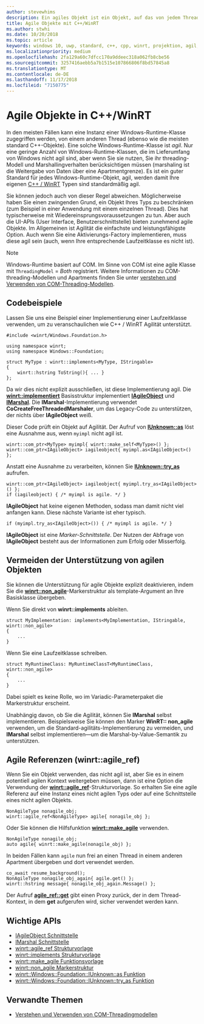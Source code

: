 ```yaml
---
author: stevewhims
description: Ein agiles Objekt ist ein Objekt, auf das von jedem Thread aus zugegriffen werden kann. Ihre C++/WinRT-Typen sind standardmäßig agil, aber Sie können diese Option deaktivieren.
title: Agile Objekte mit C++/WinRT
ms.author: stwhi
ms.date: 10/20/2018
ms.topic: article
keywords: windows 10, uwp, standard, c++, cpp, winrt, projektion, agil, objekt, agilität, IAgileObject
ms.localizationpriority: medium
ms.openlocfilehash: 2fa129a60c7dfcc170a9ddeec318a062fb8cbe56
ms.sourcegitcommit: 3257416aebb5a7b1515e107866806f8bd57845a8
ms.translationtype: MT
ms.contentlocale: de-DE
ms.lasthandoff: 11/17/2018
ms.locfileid: "7150775"
---
```

# <a name="agile-objects-in-cwinrt"></a>Agile Objekte in C++/WinRT

In den meisten Fällen kann eine Instanz einer Windows-Runtime-Klasse zugegriffen werden, von einem anderen Thread (ebenso wie die meisten standard C++-Objekte). Eine solche Windows-Runtime-Klasse ist *agil*. Nur eine geringe Anzahl von Windows-Runtime-Klassen, die im Lieferumfang von Windows nicht agil sind, aber wenn Sie sie nutzen, Sie ihr threading-Modell und Marshallingverhalten berücksichtigen müssen (marshaling ist die Weitergabe von Daten über eine Apartmentgrenze). Es ist ein guter Standard für jedes Windows-Runtime-Objekt, agil, werden damit Ihre eigenen [C++ / WinRT](/windows/uwp/cpp-and-winrt-apis/intro-to-using-cpp-with-winrt) Typen sind standardmäßig agil.

Sie können jedoch auch von dieser Regel abweichen. Möglicherweise haben Sie einen zwingenden Grund, ein Objekt Ihres Typs zu beschränken (zum Beispiel in einer Anwendung mit einem einzelnen Thread). Dies hat typischerweise mit Wiedereinsprungsvoraussetzungen zu tun. Aber auch die UI-APIs (User Interface, Benutzerschnittstelle) bieten zunehmend agile Objekte. Im Allgemeinen ist Agilität die einfachste und leistungsfähigste Option. Auch wenn Sie eine Aktivierungs-Factory implementieren, muss diese agil sein (auch, wenn Ihre entsprechende Laufzeitklasse es nicht ist).

> [!NOTE]
> Windows-Runtime basiert auf COM. Im Sinne von COM ist eine agile Klasse mit `ThreadingModel` = *Both* registriert. Weitere Informationen zu COM-threading-Modellen und Apartments finden Sie unter [verstehen und Verwenden von COM-Threading-Modellen](https://msdn.microsoft.com/library/ms809971).

## <a name="code-examples"></a>Codebeispiele

Lassen Sie uns eine Beispiel einer Implementierung einer Laufzeitklasse verwenden, um zu veranschaulichen wie C++ / WinRT Agilität unterstützt.

```cppwinrt
#include <winrt/Windows.Foundation.h>

using namespace winrt;
using namespace Windows::Foundation;

struct MyType : winrt::implements<MyType, IStringable>
{
    winrt::hstring ToString(){ ... }
};
```

Da wir dies nicht explizit ausschließen, ist diese Implementierung agil. Die [**winrt::implementiert**](/uwp/cpp-ref-for-winrt/implements) Basisstruktur implementiert [**IAgileObject**](https://msdn.microsoft.com/library/windows/desktop/hh802476) und [**IMarshal**](/windows/desktop/api/objidl/nn-objidl-imarshal). Die **IMarshal**-Implementierung verwendet **CoCreateFreeThreadedMarshaler**, um das Legacy-Code zu unterstützen, der nichts über **IAgileObject** weiß.

Dieser Code prüft ein Objekt auf Agilität. Der Aufruf von [**IUnknown::as**](/uwp/cpp-ref-for-winrt/windows-foundation-iunknown#iunknownas-function) löst eine Ausnahme aus, wenn `myimpl` nicht agil ist.

```cppwinrt
winrt::com_ptr<MyType> myimpl{ winrt::make_self<MyType>() };
winrt::com_ptr<IAgileObject> iagileobject{ myimpl.as<IAgileObject>() };
```

Anstatt eine Ausnahme zu verarbeiten, können Sie [**IUnknown::try_as**](/uwp/cpp-ref-for-winrt/windows-foundation-iunknown#iunknowntryas-function) aufrufen.

```cppwinrt
winrt::com_ptr<IAgileObject> iagileobject{ myimpl.try_as<IAgileObject>() };
if (iagileobject) { /* myimpl is agile. */ }
```

**IAgileObject** hat keine eigenen Methoden, sodass man damit nicht viel anfangen kann. Diese nächste Variante ist eher typisch.

```cppwinrt
if (myimpl.try_as<IAgileObject>()) { /* myimpl is agile. */ }
```

**IAgileObject** ist eine *Marker-Schnittstelle*. Der Nutzen der Abfrage von **IAgileObject** besteht aus der Informationen zum Erfolg oder Misserfolg.

## <a name="opting-out-of-agile-object-support"></a>Vermeiden der Unterstützung von agilen Objekten

Sie können die Unterstützung für agile Objekte explizit deaktivieren, indem Sie die [**winrt::non_agile**](/uwp/cpp-ref-for-winrt/non_agile)-Markerstruktur als template-Argument an Ihre Basisklasse übergeben.

Wenn Sie direkt von **winrt::implements** ableiten.

```cppwinrt
struct MyImplementation: implements<MyImplementation, IStringable, winrt::non_agile>
{
    ...
}
```

Wenn Sie eine Laufzeitklasse schreiben.

```cppwinrt
struct MyRuntimeClass: MyRuntimeClassT<MyRuntimeClass, winrt::non_agile>
{
    ...
}
```

Dabei spielt es keine Rolle, wo im Variadic-Parameterpaket die Markerstruktur erscheint.

Unabhängig davon, ob Sie die Agilität, können Sie **IMarshal** selbst implementieren. Beispielsweise Sie können den Marker **WinRT:: non_agile** verwenden, um die Standard-agilitäts-Implementierung zu vermeiden, und **IMarshal** selbst implementieren&mdash;um die Marshal-by-Value-Semantik zu unterstützen.

## <a name="agile-references-winrtagileref"></a>Agile Referenzen (winrt::agile_ref)

Wenn Sie ein Objekt verwenden, das nicht agil ist, aber Sie es in einem potentiell agilen Kontext weitergeben müssen, dann ist eine Option die Verwendung der [**winrt::agile_ref**](/uwp/cpp-ref-for-winrt/agile-ref)-Strukturvorlage. So erhalten Sie eine agile Referenz auf eine Instanz eines nicht agilen Typs oder auf eine Schnittstelle eines nicht agilen Objekts.

```cppwinrt
NonAgileType nonagile_obj;
winrt::agile_ref<NonAgileType> agile{ nonagile_obj };
```

Oder Sie können die Hilfsfunktion [**winrt::make_agile**](/uwp/cpp-ref-for-winrt/make-agile) verwenden.

```cppwinrt
NonAgileType nonagile_obj;
auto agile{ winrt::make_agile(nonagile_obj) };
```

In beiden Fällen kann `agile` nun frei an einen Thread in einem anderen Apartment übergeben und dort verwendet werden.

```cppwinrt
co_await resume_background();
NonAgileType nonagile_obj_again{ agile.get() };
winrt::hstring message{ nonagile_obj_again.Message() };
```

Der Aufruf [**agile_ref::get**](/uwp/cpp-ref-for-winrt/agile-ref#agilerefget-function) gibt einen Proxy zurück, der in dem Thread-Kontext, in dem **get** aufgerufen wird, sicher verwendet werden kann.

## <a name="important-apis"></a>Wichtige APIs

* [IAgileObject Schnittstelle](https://msdn.microsoft.com/library/windows/desktop/hh802476)
* [IMarshal Schnittstelle](https://docs.microsoft.com/previous-versions/windows/embedded/ms887993)
* [winrt::agile_ref Strukturvorlage](/uwp/cpp-ref-for-winrt/agile-ref)
* [winrt::implements Strukturvorlage](/uwp/cpp-ref-for-winrt/implements)
* [winrt::make_agile Funktionsvorlage](/uwp/cpp-ref-for-winrt/make-agile)
* [winrt::non_agile Markerstruktur](/uwp/cpp-ref-for-winrt/non_agile)
* [winrt::Windows::Foundation::IUnknown::as Funktion](/uwp/cpp-ref-for-winrt/windows-foundation-iunknown#iunknownas-function)
* [winrt::Windows::Foundation::IUnknown::try_as Funktion](/uwp/cpp-ref-for-winrt/windows-foundation-iunknown#iunknowntryas-function)

## <a name="related-topics"></a>Verwandte Themen

* [Verstehen und Verwenden von COM-Threadingmodellen](https://msdn.microsoft.com/library/ms809971)
